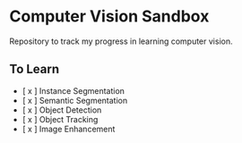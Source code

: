 # Computer Vision Sandbox

Repository to track my progress in learning computer vision.

## To Learn

- [ x ] Instance Segmentation
- [ x ] Semantic Segmentation
- [ x ] Object Detection
- [ x ] Object Tracking
- [ x ] Image Enhancement